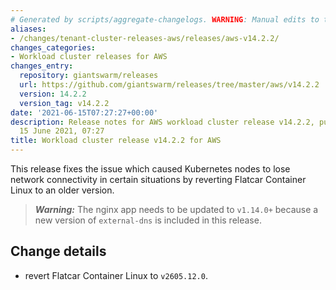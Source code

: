 ```yaml
---
# Generated by scripts/aggregate-changelogs. WARNING: Manual edits to this files will be overwritten.
aliases:
- /changes/tenant-cluster-releases-aws/releases/aws-v14.2.2/
changes_categories:
- Workload cluster releases for AWS
changes_entry:
  repository: giantswarm/releases
  url: https://github.com/giantswarm/releases/tree/master/aws/v14.2.2
  version: 14.2.2
  version_tag: v14.2.2
date: '2021-06-15T07:27:27+00:00'
description: Release notes for AWS workload cluster release v14.2.2, published on
  15 June 2021, 07:27
title: Workload cluster release v14.2.2 for AWS
---
```


This release fixes the issue which caused Kubernetes nodes to lose network connectivity in certain situations by reverting Flatcar Container Linux to an older version.

> **_Warning:_** The nginx app needs to be updated to `v1.14.0+` because a new version of `external-dns` is included in this release.

## Change details

- revert Flatcar Container Linux to `v2605.12.0`.
